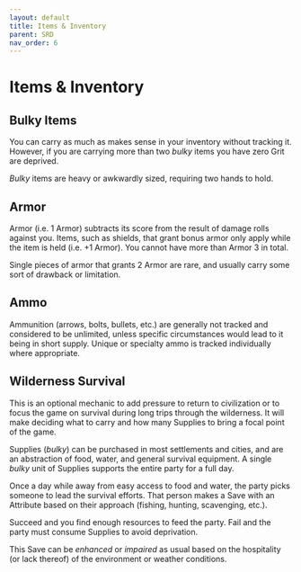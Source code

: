 ```yaml
---
layout: default
title: Items & Inventory
parent: SRD
nav_order: 6
---
```


# Items & Inventory

## Bulky Items

You can carry as much as makes sense in your inventory without tracking it. However, if you are carrying more than two *bulky* items you have zero Grit are deprived.

*Bulky* items are heavy or awkwardly sized, requiring two hands to hold.

## Armor

Armor (i.e. 1 Armor) subtracts its score from the result of damage rolls against you. Items, such as shields, that grant bonus armor only apply while the item is held (i.e. +1 Armor).
You cannot have more than Armor 3 in total.

Single pieces of armor that grants 2 Armor are rare, and usually carry some sort of drawback or limitation.

## Ammo

Ammunition (arrows, bolts, bullets, etc.) are generally not tracked and considered to be unlimited, unless specific circumstances would lead to it being in short supply.
Unique or specialty ammo is tracked individually where appropriate.

## Wilderness Survival

This is an optional mechanic to add pressure to return to civilization or to focus the game on survival during long trips through the wilderness. It will make deciding what to carry and how many Supplies to bring a focal point of the game. 

Supplies (*bulky*) can be purchased in most settlements and cities, and are an abstraction of food, water, and general survival equipment. A single *bulky* unit of Supplies supports the entire party for a full day.

Once a day while away from easy access to food and water, the party picks someone to lead the survival efforts. That person makes a Save with an Attribute based on their approach (fishing, hunting, scavenging, etc.).

Succeed and you find enough resources to feed the party. Fail and the party must consume Supplies to avoid deprivation.

This Save can be *enhanced* or *impaired* as usual based on the hospitality (or lack thereof) of the environment or weather conditions.